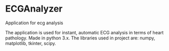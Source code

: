 # ECGAnalyzer
 Application for ecg analysis

The application is used for instant, automatic ECG analysis in terms of heart pathology. Made in python 3.x. The libraries used in project are: numpy, matplotlib, tkinter, scipy.
